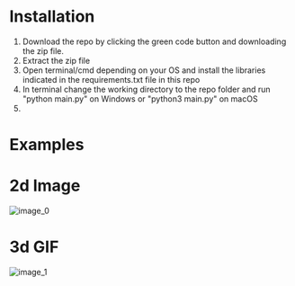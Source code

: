 # Installation
1. Download the repo by clicking the green code button and downloading the zip file.
2. Extract the zip file
3. Open terminal/cmd depending on your OS and install the libraries indicated in the requirements.txt file in this repo
5. In terminal change the working directory to the repo folder and run "python main.py" on Windows or "python3 main.py" on macOS
6. 
# Examples

# 2d Image
![image_0](https://user-images.githubusercontent.com/49791407/162219878-31c057ce-2766-4cdb-ae66-77fcf64743b5.png)

# 3d GIF
![image_1](https://user-images.githubusercontent.com/49791407/162219861-f7ebe654-213d-41f9-86a4-6a42f001247e.gif)
